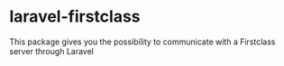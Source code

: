 # laravel-firstclass
This package gives you the possibility to communicate with a Firstclass server through Laravel
